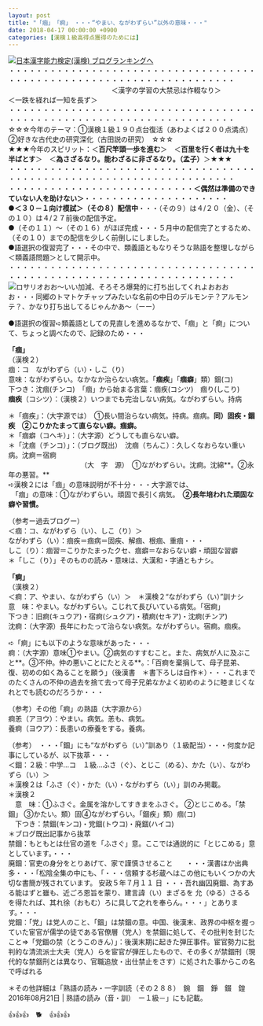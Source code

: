 ```yaml
---
layout: post
title: "「痼」　「痾」　・・・“やまい、ながわずらい”以外の意味・・・"
date: 2018-04-17 00:00:00 +0900
categories: [漢検１級高得点獲得のためには]
---
```


[![](/syuusyuu9701/assets/images/「痼」-「痾」-・・・“やまい、ながわずらい”以外の意味・・・-br_c_3028_1.gif)](http://blog.with2.net/link.php?1659096:3028 "日本漢字能力検定(漢検) ブログランキングへ")[日本漢字能力検定(漢検) ブログランキングへ](http://blog.with2.net/link.php?1659096:3028)  
・・・・・・・・・・・・・・・・・・・・・・・・・・・・・・・・・・・・・・・・・・・・・・・・・・・・・・・・・・・・・・・・・・・・・  
　　　　　　　　　　　　　　　＜漢字の学習の大禁忌は作輟なり＞　　　　　＜一跌を経れば一知を長ず＞　　　　　  
・・・・・・・・・・・・・・・・・・・・・・・・・・・・・・・・・・・・・・・・・・・・・・・・・・・・・・・・・・・・・・・・・・・・・  
☆☆☆今年のテーマ：①漢検１級１９０点台復活（あわよくば２００点満点）　②好きな古代史の研究深化（古田説の研究）　☆☆☆  
★★★今年のスピリット：＜**百尺竿頭一歩を進む**＞　＜**百里を行く者は九十を半ばとす**＞　＜**為さざるなり。能わざるに非ざるなり。（孟子）**＞★★★  
・・・・・・・・・・・・・・・・・・・・・・・・・・・・・・・・・・・・・・・・・・・・・・・・・・・・・・・・・・・・・・・・・・・・・  
・・・・・・・・・・・・・・・・・・・・・・・・・・・**＜偶然は準備のできていない人を助けない＞**・・・・・・・・・・・・・・・・・・・・・  
**●＜３０－１向け模試＞（その８）配信中**・・・（その９）は４/２０（金）、（その１０）は４/２７前後の配信予定。  
●（その１１）～（その１６）がほぼ完成・・・５月中の配信完了とするため、（その１０）までの配信を少しく前倒しにしました。  
●語選択の復習完了・・・その中で、類義語ともなりそうな熟語を整理しながら＜類義語問題＞として開示中。  
・・・・・・・・・・・・・・・・・・・・・・・・・・・・・・・・・・・・・・・・・・・・・・・・・・・・・・・・・・・・・・・・・・・・・  
![](/syuusyuu9701/assets/images/「痼」-「痾」-・・・“やまい、ながわずらい”以外の意味・・・-083ba3ca6dae11b9b7b1b793e5ec3916.jpg)ロサリオおお～いい加減、そろそろ爆発的に打ち出してくれよおおおお・・・同郷のトマトケチャップみたいな名前の中日のデルモンテ？アルモンテ？、かなり打ち出してるじゃんかあ～（ーー）  
  
●語選択の復習➪類義語としての見直しを進めるなかで、「痼」と「痾」について、ちょっと調べたので、記録のため・・・  
  
**「痼」**  
（漢検２）  
痼：コ　ながわずら（い）・しこ（り）　　  
意味：ながわずらい。なかなか治らない病気。「**痼疾**」「**痼癖**」類）錮(コ)  
下つき：沈痼(チンコ)　「痼」から始まる言葉：痼疾(コシツ)　痼り(しこり)  
**痼疾**（コシツ）：（漢検２）いつまでも完治しない病気。ながわずらい。持病  
  
＊「痼疾」：（大字源では）　①長い間治らない病気。持病。痼病。**同）固疾・錮疾**　**②こりかたまって直らない癖。痼癖。**  
＊「痼癖（コヘキ）」：（大字源）どうしても直らない癖。  
＊「沈痼（チンコ）」：（ブログ既出）　沈痼（ちんこ）：久しくなおらない重い病。沈痾＝宿痾  
　　　　　　　　　　　（大　字　源）　①ながわずらい。沈痾。沈綿**。②永年の悪習。**  
➪漢検２には「痼」の意味説明が不十分・・・大字源では、  
　「痼」の意味：①ながわずらい。頑固で長引く病気。　**②長年培われた頑固な癖や習慣。**  
  
（参考ー過去ブログー）  
＜痼：コ、ながわずら（い）、しこ（り）＞  
ながわずら（い）：痼疾＝痼病＝固疾、解痼、根痼、重痼・・・  
しこ（り）：痼習＝こりかたまったクセ、痼癖＝なおらない癖・頑固な習癖　　＊「しこ（り）」そのものの読み・意味は、大漢和・字通ともナシ。  
  
**「痾」**  
（漢検２）  
＜痾：ア、やまい、ながわずら（い）＞　＊漢検２“ながわずら（い）”訓ナシ  
意　味：やまい。ながわずらい。こじれて長びいている病気。「宿痾」  
下つき：旧痾(キュウア)・宿痾(シュクア)・積痾(セキア)・沈痾(チンア)  
沈痾：（大字源）長年にわたって治らない病気。ながわずらい。宿痾。痼疾。  
  
➪「痾」にも以下のような意味があった・・・  
痾：（大字源）意味①やまい。②病気のすすむこと。また、病気が人に及ぶこと**。③不仲。仲の悪いことにたとえる**。：「百痾を棄捐して、母子昆弟、復、初めの如く為ることを願う」（後漢書　＊書下ろしは自作＊）・・・これまでのたくさんの不仲の過去を捨て去って母子兄弟なかよく初めのように睦まじくなれとでも読むのだろうか・・・  
  
（参考）その他「痾」の熟語（大字源から）  
痾恙（アヨウ）：やまい。病気。恙も、病気。  
養痾（ヨウア）：長患いの療養をする。養病。  
  
（参考）　・・・「錮」にも“ながわずら（い）”訓あり（１級配当）・・・何度か記事にしているが、以下抜萃・・・  
＜錮：２級：中学…コ　１級…ふさ（ぐ）、とじこ（める）、かた（い）、ながわずら（い）＞  
＊漢検２は「ふさ（ぐ）・かた（い）・ながわずら（い）」訓のみ掲載。  
＊漢検２  
　意　味：①ふさぐ。金属を溶かしてすきまをふさぐ。 ②とじこめる。「禁錮」 ③かたい。類）固④ながわずらい。「錮疾」類）痼(コ)  
　下つき：禁錮(キンコ)・党錮(トウコ)・廃錮(ハイコ)  
＊ブログ既出記事から抜萃  
禁錮：もともとは仕官の道を「ふさぐ」意。ここでは通説的に「とじこめる」意としています。・・・  
廃錮：官吏の身分をとりあげて、家で謹慎させること　　・・・漢書ほか出典多・・・「松陰全集の中にも、「・・・信頼する杉蔵へはこの他にもいくつかの大切な書簡が残されています。 安政５年７月１１ 日 ・・・吾れ幽囚廃錮、為すある能はずと雖も、近ごろ恩旨を蒙り、建言諱（い）まざるを 允（ゆる）さるるを得たれば、其れ徐（おもむ）ろに具して之れを奉らん。・・・」とあります。・・・  
党錮：「党」は党人のこと、「錮」は禁錮の意。中国、後漢末、政界の中枢を握っていた宦官が儒学の徒である官僚層（党人）を禁錮に処して、その批判を封じたこと⇒「党錮の禁（とうこのきん）」：後漢末期に起きた弾圧事件。宦官勢力に批判的な清流派士大夫（党人）らを宦官が弾圧したもので、その多くが禁錮刑（現代的な禁錮刑とは異なり、官職追放・出仕禁止をさす）に処された事からこの名で呼ばれる  
  
＊その他詳細は「熟語の読み・一字訓読（その２８８）　鋺　錮　錚　錣　鍠　2016年08月21日 | 熟語の読み（音・訓）　ー１級－」にも記載。  
  
👍👍👍　🐕　👍👍👍
